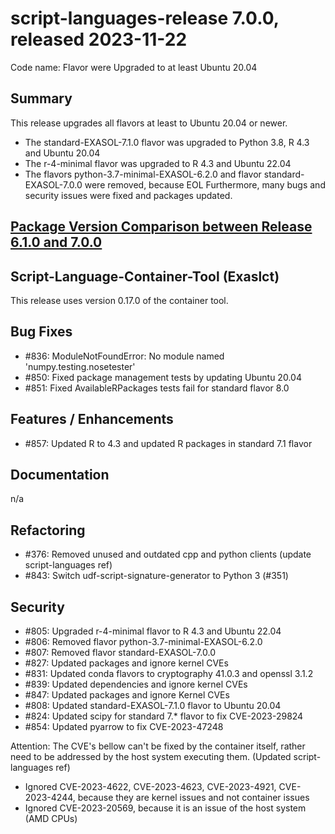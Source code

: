 # script-languages-release 7.0.0, released 2023-11-22

Code name: Flavor were Upgraded to at least Ubuntu 20.04

## Summary

This release upgrades all flavors at least to Ubuntu 20.04 or newer.
- The standard-EXASOL-7.1.0 flavor was upgraded to Python 3.8, R 4.3 and Ubuntu 20.04
- The r-4-minimal flavor was upgraded to R 4.3 and Ubuntu 22.04
- The flavors python-3.7-minimal-EXASOL-6.2.0 and flavor standard-EXASOL-7.0.0 were removed, because EOL
Furthermore, many bugs and security issues were fixed and packages updated.

## [Package Version Comparison between Release 6.1.0 and 7.0.0](package_diffs/7.0.0/README.md)

## Script-Language-Container-Tool (Exaslct)

This release uses version 0.17.0 of the container tool. 


## Bug Fixes

 - #836: ModuleNotFoundError: No module named 'numpy.testing.nosetester'
 - #850: Fixed package management tests by updating Ubuntu 20.04
 - #851: Fixed AvailableRPackages tests fail for standard flavor 8.0

## Features / Enhancements

 - #857: Updated R to 4.3 and updated R packages in standard 7.1 flavor

## Documentation

n/a

## Refactoring

 - #376: Removed unused and outdated cpp and python clients (update script-languages ref)
 - #843: Switch udf-script-signature-generator to Python 3 (#351)

## Security

 - #805: Upgraded r-4-minimal flavor to R 4.3 and Ubuntu 22.04
 - #806: Removed flavor python-3.7-minimal-EXASOL-6.2.0
 - #807: Removed flavor standard-EXASOL-7.0.0
 - #827: Updated packages and ignore kernel CVEs
 - #831: Updated conda flavors to cryptography 41.0.3 and openssl 3.1.2
 - #839: Updated dependencies and ignore kernel CVEs
 - #847: Updated packages and ignore Kernel CVEs
 - #808: Updated standard-EXASOL-7.1.0 flavor to Ubuntu 20.04
 - #824: Updated scipy for standard 7.* flavor to fix CVE-2023-29824
 - #854: Updated pyarrow to fix CVE-2023-47248

Attention: The CVE's bellow can't be fixed by the container itself, rather need to be addressed by the host system executing them.
(Updated script-languages ref)

 - Ignored CVE-2023-4622, CVE-2023-4623, CVE-2023-4921, CVE-2023-4244, because they are kernel issues and not container issues
 - Ignored CVE-2023-20569, because it is an issue of the host system (AMD CPUs)

